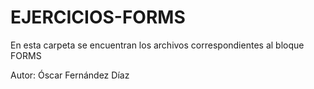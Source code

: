 # EJERCICIOS-FORMS
En esta carpeta se encuentran los archivos correspondientes al bloque FORMS

Autor: Óscar Fernández Díaz
